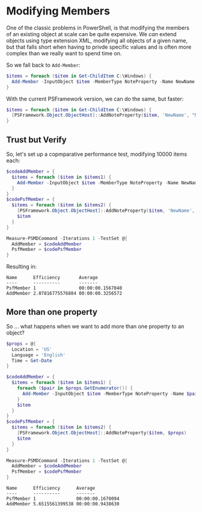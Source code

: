 ﻿# Modifying Members

One of the classic problems in PowerShell, is that modifying the members of an existing object at scale can be quite expensive.
We _can_ extend objects using type extension XML, modifying all objects of a given name, but that falls short when having to privde specific values and is often more complex than we really want to spend time on.

So we fall back to `Add-Member`:

```powershell
$items = foreach ($item in Get-ChildItem C:\Windows) {
  Add-Member -InputObject $item -MemberType NoteProperty -Name NewName -Value "New_$($item.Name)" -PassThru
}
```

With the current PSFramework version, we can do the same, but faster:

```powershell
$items = foreach ($item in Get-ChildItem C:\Windows) {
  [PSFramework.Object.ObjectHost]::AddNoteProperty($item, 'NewName', "New_$($item.Name)")
}
```

## Trust but Verify

So, let's set up a copmparative performance test, modifying 10000 items each:

```powershell
$codeAddMember = {
  $items = foreach ($item in $items1) {
    Add-Member -InputObject $item -MemberType NoteProperty -Name NewName -Value "New_$($item.Name)" -PassThru
  }
}
$codePsfMember = {
  $items = foreach ($item in $items2) {
    [PSFramework.Object.ObjectHost]::AddNoteProperty($item, 'NewName', "New_$($item.Name)")
    $item
  }
}

Measure-PSMDCommand -Iterations 1 -TestSet @{
  AddMember = $codeAddMember
  PsfMember = $codePsfMember
}
```

Resulting in:

```text
Name      Efficiency       Average
----      ----------       -------
PsfMember 1                00:00:00.1567040
AddMember 2.07816775576884 00:00:00.3256572
```

## More than one property

So ... what happens when we want to add more than one property to an object?

```powershell
$props = @{
  Location = 'US'
  Language = 'English'
  Time = Get-Date
}

$codeAddMember = {
  $items = foreach ($item in $items1) {
    foreach ($pair in $props.GetEnumerator()) {
      Add-Member -InputObject $item -MemberType NoteProperty -Name $pair.Key -Value $pair.Value
    }
    $item
  }
}
$codePsfMember = {
  $items = foreach ($item in $items2) {
    [PSFramework.Object.ObjectHost]::AddNoteProperty($item, $props)
    $item
  }
}

Measure-PSMDCommand -Iterations 1 -TestSet @{
  AddMember = $codeAddMember
  PsfMember = $codePsfMember
}
```

```text
Name      Efficiency      Average
----      ----------      -------
PsfMember 1               00:00:00.1670094
AddMember 5.6515561399538 00:00:00.9438630
```
